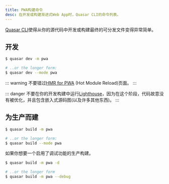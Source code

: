 ```yaml
---
title: PWA构建命令
desc: 在开发或构建渐进式Web App时，Quasar CLI的命令列表。
---
```

[Quasar CLI](/start/quasar-cli)使得从你的源代码中开发或构建最终的可分发文件变得异常简单。

## 开发

```bash
$ quasar dev -m pwa

# ..or the longer form:
$ quasar dev --mode pwa
```

::: warning
不要错过[HMR for PWA](/quasar-cli/developing-pwa/hmr-for-dev) (Hot Module Reload)页面。
:::

::: danger
不要在你的开发构建中运行[Lighthouse](https://developers.google.com/web/tools/lighthouse/)，因为在这个阶段，代码故意没有被优化，并且包含嵌入式源码图(以及许多其他东西)。
:::

## 为生产而建

```bash
$ quasar build -m pwa

# ..or the longer form:
$ quasar build --mode pwa
```

如果你想要一个启用了调试功能的生产构建。

```bash
$ quasar build -m pwa -d

# ..or the longer form
$ quasar build -m pwa --debug
```
